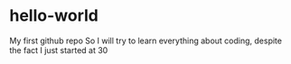 # hello-world
My first github repo
So I will try to learn everything about coding, despite the fact I just started at 30 
